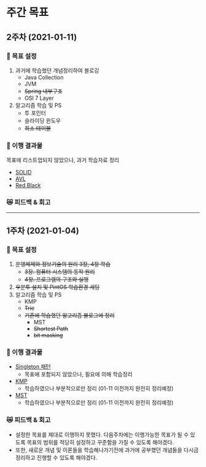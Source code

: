 <!-- 
:running: 
:punch:
:crying_cat_face:
-->

# 주간 목표

## **2주차** (2021-01-11)
### :running: 목표 설정
1. 과거에 학습했던 개념정리하여 블로깅
    - Java Collection
    - JVM
    - ~~Spring 내부구조~~
    - OSI 7 Layer
1. 알고리즘 학습 및 PS
    - 투 포인터
    - 슬라이딩 윈도우
    - ~~희소 테이블~~

### :punch: 이행 결과물
목표에 리스트업되지 않았으나, 과거 학습자료 정리

- [SOLID](https://www.notion.so/OOP-cc86d1a941ef4a5396dfe43a078e8ba0)
- [AVL](https://www.notion.so/AVL-Tree-2ea8c240a6d74cfc89ef133c0cc76178)
- [Red Black](https://www.notion.so/Red-Black-Tree-RB-Tree-cc1ae0707d7642f9a63fa7647924879c)

### :crying_cat_face: 피드백 & 회고

------------------------------------------------------      

## **1주차** (2021-01-04)
### :running: 목표 설정
1. ~~운영체제와 정보기술의 원리 3장, 4장 학습~~
    - ~~3장. 컴퓨터 시스템의 동작 원리~~
    - ~~4장. 프로그램의 구조와 실행~~
1. ~~우분투 설치 및 PintOS 학습환경 세팅~~
1. 알고리즘 학습 및 PS
    - KMP
    - ~~Trie~~
    - ~~기존에 학습했던 알고리즘 블로그에 정리~~
        - MST
        - ~~Shortest Path~~
        - ~~bit masking~~

### :punch: 이행 결과물
- [Singleton 패턴](https://altera520.github.io/posts/2021-01-06-singleton/)
    - 목표에 포함되지 않았으나, 필요에 의해 학습정리
- [KMP](https://github.com/Altera520/Altera520.github.io/blob/main/content/posts/2021-01-01-kmp.md)
    - 학습하였으나 부분적으로만 정리 (01-11 이전까지 완전히 정리예정)
- [MST](https://github.com/Altera520/Altera520.github.io/blob/main/content/posts/2020-12-31-mst.md)
    - 학습하였으나 부분적으로만 정리 (01-11 이전까지 완전히 정리예정)

### :crying_cat_face: 피드백 & 회고
- 설정한 목표를 제대로 이행하지 못했다. 다음주차에는 이행가능한 목표가 될 수 있도록 목표의 범위를 적당히 설정하고 꾸준함을 가질 수 있도록 해야겠다.
- 또한, 새로운 개념 및 이론들을 학습해나가기전에 과거에 공부했던 개념들을 다시금 정리하고 진행할 수 있도록 해야겠다.